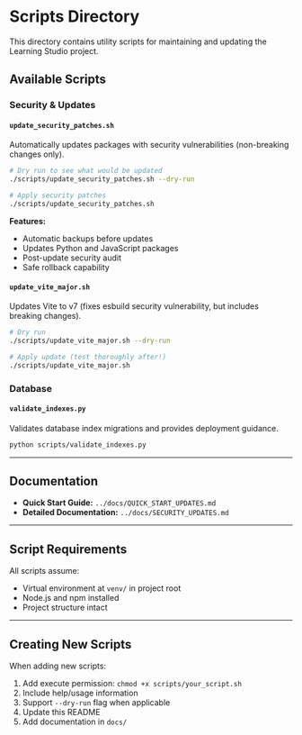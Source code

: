 # Scripts Directory

This directory contains utility scripts for maintaining and updating the Learning Studio project.

## Available Scripts

### Security & Updates

#### `update_security_patches.sh`
Automatically updates packages with security vulnerabilities (non-breaking changes only).

```bash
# Dry run to see what would be updated
./scripts/update_security_patches.sh --dry-run

# Apply security patches
./scripts/update_security_patches.sh
```

**Features:**
- Automatic backups before updates
- Updates Python and JavaScript packages
- Post-update security audit
- Safe rollback capability

#### `update_vite_major.sh`
Updates Vite to v7 (fixes esbuild security vulnerability, but includes breaking changes).

```bash
# Dry run
./scripts/update_vite_major.sh --dry-run

# Apply update (test thoroughly after!)
./scripts/update_vite_major.sh
```

### Database

#### `validate_indexes.py`
Validates database index migrations and provides deployment guidance.

```bash
python scripts/validate_indexes.py
```

---

## Documentation

- **Quick Start Guide:** `../docs/QUICK_START_UPDATES.md`
- **Detailed Documentation:** `../docs/SECURITY_UPDATES.md`

---

## Script Requirements

All scripts assume:
- Virtual environment at `venv/` in project root
- Node.js and npm installed
- Project structure intact

---

## Creating New Scripts

When adding new scripts:
1. Add execute permission: `chmod +x scripts/your_script.sh`
2. Include help/usage information
3. Support `--dry-run` flag when applicable
4. Update this README
5. Add documentation in `docs/`

